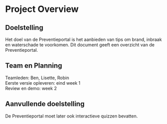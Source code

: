 # Project Overview 
## Doelstelling 
Het doel van de Preventieportal is het aanbieden van tips om brand, inbraak en waterschade te voorkomen. Dit document geeft een overzicht van de Preventieportal. 
## Team en Planning 
Teamleden: Ben, Lisette, Robin   
Eerste versie opleveren: eind week 1   
Review en demo: week 2   

## Aanvullende doelstelling 
De Preventieportal moet later ook interactieve quizzen bevatten. 
